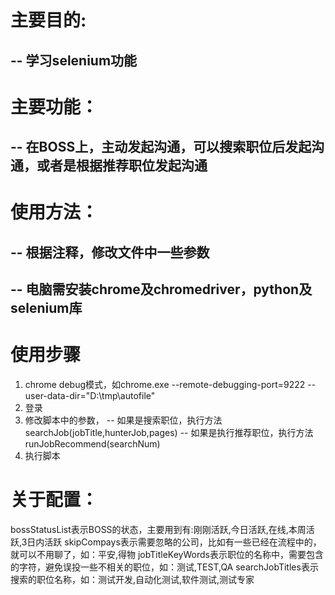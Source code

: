 # 主要目的: 
## -- 学习selenium功能
# 主要功能：
## -- 在BOSS上，主动发起沟通，可以搜索职位后发起沟通，或者是根据推荐职位发起沟通
# 使用方法：
## -- 根据注释，修改文件中一些参数
## -- 电脑需安装chrome及chromedriver，python及selenium库
# 使用步骤
1. chrome debug模式，如chrome.exe --remote-debugging-port=9222 --user-data-dir="D:\tmp\autofile"
2. 登录
3. 修改脚本中的参数，
   -- 如果是搜索职位，执行方法 searchJob(jobTitle,hunterJob,pages)
   -- 如果是执行推荐职位，执行方法 runJobRecommend(searchNum)
4. 执行脚本
# 关于配置：
bossStatusList表示BOSS的状态，主要用到有:刚刚活跃,今日活跃,在线,本周活跃,3日内活跃
skipCompays表示需要忽略的公司，比如有一些已经在流程中的，就可以不用聊了，如：平安,得物
jobTitleKeyWords表示职位的名称中，需要包含的字符，避免误投一些不相关的职位，如：测试,TEST,QA
searchJobTitles表示搜索的职位名称，如：测试开发,自动化测试,软件测试,测试专家

